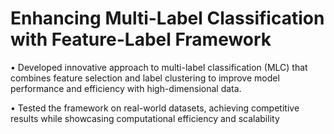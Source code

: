 # Enhancing Multi-Label Classification with Feature-Label Framework

• Developed innovative approach to multi-label classification (MLC)
that combines feature selection and label clustering to improve
model performance and efficiency with high-dimensional data.

• Tested the framework on real-world datasets, achieving competitive
results while showcasing computational efficiency and scalability
